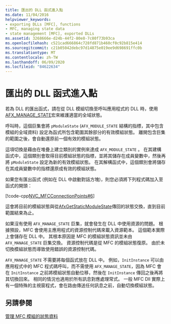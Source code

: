 ```yaml
---
title: 匯出的 DLL 函式進入點
ms.date: 11/04/2016
helpviewer_keywords:
- exporting DLLs [MFC], functions
- MFC, managing state data
- state management [MFC], exported DLLs
ms.assetid: 3268666e-d24b-44f2-80e8-7c80f73b93ca
ms.openlocfilehash: c521cad666864c728fd871b460cf0c92b815e414
ms.sourcegitcommit: c21b05042debc97d14875e019ee9d698691ffc0b
ms.translationtype: MT
ms.contentlocale: zh-TW
ms.lasthandoff: 06/09/2020
ms.locfileid: "84622634"
---
```

# <a name="exported-dll-function-entry-points"></a>匯出的 DLL 函式進入點

若為 DLL 的匯出函式，請在從 DLL 模組切換至呼叫應用程式的 DLL 時，使用[AFX_MANAGE_STATE](reference/extension-dll-macros.md#afx_manage_state)宏來維護適當的全域狀態。

呼叫時，這個巨集會將 `pModuleState` (`AFX_MODULE_STATE` 結構的指標，其中包含模組的全域資料) 設定為函式所包含範圍其餘部分的有效模組狀態。 離開包含巨集的範圍之後，會自動還原前一個有效的模組狀態。

這項切換是藉由在堆疊上建立類別的實例來達成 `AFX_MODULE_STATE` 。 在其建構函式中，這個類別會取得目前模組狀態的指標，並將其儲存在成員變數中，然後再將 `pModuleState` 設定為新的有效模組狀態。 在其解構函式中，這個類別會將儲存在其成員變數中的指標還原成有效的模組狀態。

如果您有匯出函式 (例如在 DLL 中啟動對話方塊)，則您必須將下列程式碼加入至函式的開頭：

[!code-cpp[NVC_MFCConnectionPoints#6](codesnippet/cpp/exported-dll-function-entry-points_1.cpp)]

這會將目前的模組狀態與從[AfxGetStaticModuleState](reference/extension-dll-macros.md#afxgetstaticmodulestate)傳回的狀態交換，直到目前範圍結束為止。

如果沒有使用 `AFX_MANAGE_STATE` 巨集，就會發生在 DLL 中使用資源的問題。 根據預設，MFC 會使用主應用程式的資源控制代碼來載入資源範本。 這個範本實際上會儲存在 DLL 中。 其根本原因是 MFC 的模組狀態資訊並未由 `AFX_MANAGE_STATE` 巨集交換。 資源控制代碼是從 MFC 的模組狀態復原。 由於未切換模組狀態而導致使用錯誤的資源控制代碼。

`AFX_MANAGE_STATE` 不需要將每個函式放在 DLL 中。 例如，`InitInstance` 可以由應用程式中的 MFC 程式碼呼叫，而不需使用 `AFX_MANAGE_STATE`，因為 MFC 會在 `InitInstance` 之前將模組狀態自動位移，然後在 `InitInstance` 傳回之後再將其切換回來。 相同的情況也適用於所有訊息對應處理常式。 一般 MFC Dll 實際上有一個特殊的主視窗程式，會在路由傳送任何訊息之前，自動切換模組狀態。

## <a name="see-also"></a>另請參閱

[管理 MFC 模組的狀態資料](managing-the-state-data-of-mfc-modules.md)
